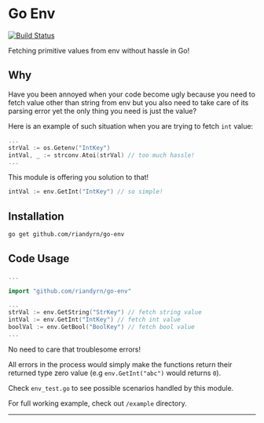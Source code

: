 # Go Env

[![Build Status](https://travis-ci.org/riandyrn/go-env.svg?branch=master)](https://travis-ci.org/riandyrn/go-env)

Fetching primitive values from env without hassle in Go!

## Why

Have you been annoyed when your code become ugly because you need to fetch value other than string from env but you also need to take care of its parsing error yet the only thing you need is just the value?

Here is an example of such situation when you are trying to fetch `int` value:

```go
...
strVal := os.Getenv("IntKey")
intVal, _ := strconv.Atoi(strVal) // too much hassle!
...
```

This module is offering you solution to that!

```go
intVal := env.GetInt("IntKey") // so simple!
```

## Installation

```bash
go get github.com/riandyrn/go-env
```

## Code Usage

```go
...

import "github.com/riandyrn/go-env"

...
strVal := env.GetString("StrKey") // fetch string value
intVal := env.GetInt("IntKey") // fetch int value
boolVal := env.GetBool("BoolKey") // fetch bool value
...
```

No need to care that troublesome errors!

All errors in the process would simply make the functions return their returned type zero value (e.g `env.GetInt("abc")` would returns `0`).

Check `env_test.go` to see possible scenarios handled by this module.

For full working example, check out `/example` directory.

---

